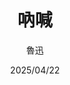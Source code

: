---
title: "吶喊"
author: '魯迅'
date: '2025/04/22'
isbn: '978-7-108-07666-3'
imageDir: ''
blockquote: '「」'
---